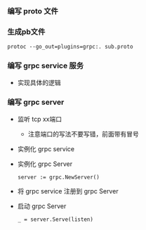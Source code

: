 ### 编写 proto 文件

### 生成pb文件
```shell
protoc --go_out=plugins=grpc:. sub.proto
```

### 编写 grpc service 服务
- 实现具体的逻辑

### 编写 grpc server
- 监听 tcp xx端口
    - 注意端口的写法不要写错，前面带有冒号
- 实例化 grpc service
- 实例化 grpc Server
  ```shell
  server := grpc.NewServer()
  ```

- 将 grpc service 注册到 grpc Server
- 启动 grpc Server
    ```shell
    _ = server.Serve(listen)
    ```

